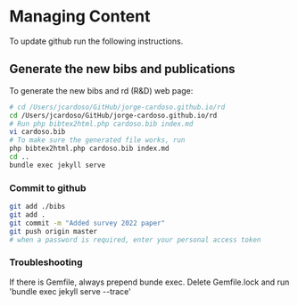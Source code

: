 
Managing Content
=============
To update github run the following instructions.

## Generate the new bibs and publications
To generate the new bibs and rd (R&D) web page:

```bash
# cd /Users/jcardoso/GitHub/jorge-cardoso.github.io/rd
cd /Users/jcardoso/GitHub/jorge-cardoso.github.io/rd
# Run php bibtex2html.php cardoso.bib index.md
vi cardoso.bib
# To make sure the generated file works, run 
php bibtex2html.php cardoso.bib index.md
cd ..
bundle exec jekyll serve
```

### Commit to github
```bash
git add ./bibs
git add .
git commit -m "Added survey 2022 paper"
git push origin master
# when a password is required, enter your personal access token
```

### Troubleshooting

If there is Gemfile, always prepend bunde exec.
Delete Gemfile.lock and run 'bundle exec jekyll serve --trace' 
